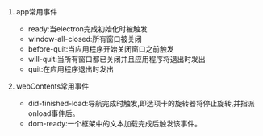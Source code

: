 1. app常用事件
   + ready:当electron完成初始化时被触发
   + window-all-closed:所有窗口被关闭
   + before-quit:当应用程序开始关闭窗口之前触发
   + will-quit:当所有窗口都已关闭并且应用程序将退出时发出
   + quit:在应用程序退出时发出

2. webContents常用事件
   + did-finished-load:导航完成时触发,即选项卡的旋转器将停止旋转,并指派onload事件后。
   + dom-ready:一个框架中的文本加载完成后触发该事件。
